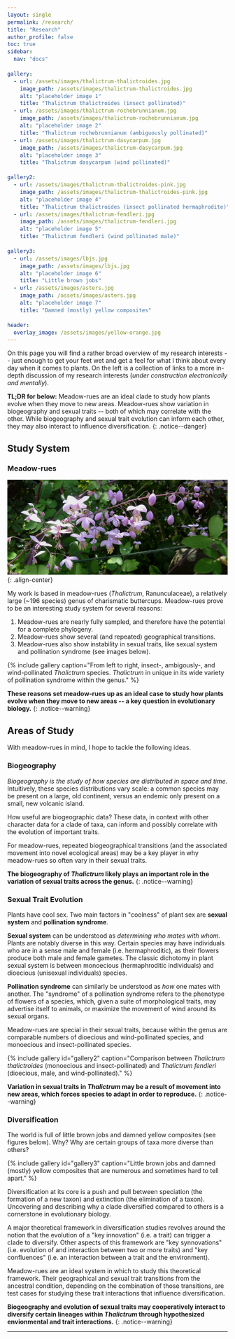 ```yaml
---
layout: single
permalink: /research/
title: "Research"
author_profile: false
toc: true
sidebar:
  nav: "docs"

gallery:
  - url: /assets/images/thalictrum-thalictroides.jpg
    image_path: /assets/images/thalictrum-thalictroides.jpg
    alt: "placeholder image 1"
    title: "Thalictrum thalictroides (insect pollinated)"
  - url: /assets/images/thalictrum-rochebrunnianum.jpg
    image_path: /assets/images/thalictrum-rochebrunnianum.jpg
    alt: "placeholder image 2"
    title: "Thalictrum rochebrunnianum (ambiguously pollinated)"
  - url: /assets/images/thalictrum-dasycarpum.jpg
    image_path: /assets/images/thalictrum-dasycarpum.jpg
    alt: "placeholder image 3"
    title: "Thalictrum dasycarpum (wind pollinated)"

gallery2:
  - url: /assets/images/thalictrum-thalictroides-pink.jpg
    image_path: /assets/images/thalictrum-thalictroides-pink.jpg
    alt: "placeholder image 4"
    title: "Thalictrum thalictroides (insect pollinated hermaphrodite)"
  - url: /assets/images/thalictrum-fendleri.jpg
    image_path: /assets/images/thalictrum-fendleri.jpg
    alt: "placeholder image 5"
    title: "Thalictrum fendleri (wind pollinated male)"

gallery3:
  - url: /assets/images/lbjs.jpg
    image_path: /assets/images/lbjs.jpg
    alt: "placeholder image 6"
    title: "Little brown jobs"
  - url: /assets/images/asters.jpg
    image_path: /assets/images/asters.jpg
    alt: "placeholder image 7"
    title: "Damned (mostly) yellow composites"

header:
  overlay_image: /assets/images/yellow-orange.jpg
---
```


On this page you will find a rather broad overview of my research interests -- just enough to get your feet wet and get a feel for what I think about every day when it comes to plants.  On the left is a collection of links to a more in-depth discussion of my research interests (_under construction electronically and mentally_).

**TL;DR for below:**
Meadow-rues are an ideal clade to study how plants evolve when they move to new areas.
Meadow-rues show variation in biogeography and sexual traits -- both of which may correlate with the other.
While biogeography and sexual trait evolution can inform each other, they may also interact to influence diversification.
{: .notice--danger}

## Study System

### Meadow-rues

![image-center](/assets/images/thalictrum_delavayi.jpg)
{: .align-center}

My work is based in meadow-rues (_Thalictrum_, Ranunculaceae), a relatively large (~196 species) genus of charismatic buttercups.  Meadow-rues prove to be an interesting study system for several reasons:

1. Meadow-rues are nearly fully sampled, and therefore have the potential for a complete phylogeny.
2. Meadow-rues show several (and repeated) geographical transitions.
3. Meadow-rues also show instability in sexual traits, like sexual system and pollination syndrome (see images below).

{% include gallery caption="From left to right, insect-, ambigously-, and wind-pollinated _Thalictrum_ species.  _Thalictrum_ in unique in its wide variety of pollination syndrome within the genus." %}

**These reasons set meadow-rues up as an ideal case to study how plants evolve when they move to new areas -- a key question in evolutionary biology.**
{: .notice--warning}

## Areas of Study

With meadow-rues in mind, I hope to tackle the following ideas.

### Biogeography

_Biogeography is the study of how species are distributed in space and time._ Intuitively, these species distributions vary scale: a common species may be present on a large, old continent, versus an endemic only present on a small, new volcanic island.

How useful are biogeographic data? These data, in context with other character data for a clade of taxa, can inform and possibly correlate with the evolution of important traits.  

For meadow-rues, repeated biogeographical transitions (and the associated movement into novel ecological areas) may be a key player in why meadow-rues so often vary in their sexual traits.

**The biogeography of _Thalictrum_ likely plays an important role in the variation of sexual traits across the genus.**
{: .notice--warning}

### Sexual Trait Evolution

Plants have cool sex.  Two main factors in "coolness" of plant sex are **sexual system** and **pollination syndrome**.

**Sexual system** can be understood as _determining who mates with whom_.  Plants are notably diverse in this way.  Certain species may have individuals who are in a sense male and female (i.e. hermaphroditic), as their flowers produce both male and female gametes. The classic dichotomy in plant sexual system is between monoecious (hermaphroditic individuals) and dioecious (unisexual individuals) species.

**Pollination syndrome** can similarly be understood as _how_ one mates with another.  The "syndrome" of a pollination syndrome refers to the phenotype of flowers of a species, which, given a suite of morphological traits, may advertise itself to animals, or maximize the movement of wind around its sexual organs.  

Meadow-rues are special in their sexual traits, because within the genus are comparable numbers of dioecious and wind-pollinated species, and monoecious and insect-pollinated species.

{% include gallery id="gallery2" caption="Comparison between _Thalictrum thalictroides_ (monoecious and insect-pollinated) and _Thalictrum fendleri_ (dioecious, male, and wind-pollinated)." %}

**Variation in sexual traits in _Thalictrum_ may be a result of movement into new areas, which forces species to adapt in order to reproduce.**
{: .notice--warning}

### Diversification

The world is full of little brown jobs and damned yellow composites (see figures below).  Why?  Why are certain groups of taxa more diverse than others?

{% include gallery id="gallery3" caption="Little brown jobs and damned (mostly) yellow composites that are numerous and sometimes hard to tell apart." %}

Diversification at its core is a push and pull between speciation (the formation of a new taxon) and extinction (the elimination of a taxon). Uncovering and describing why a clade diversified compared to others is a cornerstone in evolutionary biology.

A major theoretical framework in diversification studies revolves around the notion that the evolution of a "key innovation" (i.e. a trait) can trigger a clade to diversify. Other aspects of this framework are "key synnovations" (i.e. evolution of and interaction between two or more traits) and "key confluences" (i.e. an interaction between a trait and the environment).

Meadow-rues are an ideal system in which to study this theoretical framework.  Their geographical and sexual trait transitions from the ancestral condition, depending on the combination of those transitions, are test cases for studying these trait interactions that influence diversification.

**Biogeography and evolution of sexual traits may cooperatively interact to diversify certain lineages within _Thalictrum_ through hypothesized envionmental and trait interactions.**
{: .notice--warning}

---
